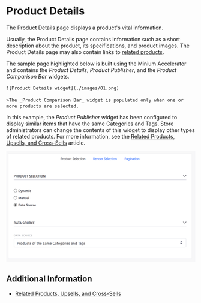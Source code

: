 # Product Details

The Product Details page displays a product's vital information.

Usually, the Product Details page contains information such as a short description about the product, its specifications, and product images. The Product Details page may also contain links to [related products](../catalog/related-products-up-sells-and-cross-sells.md).

The sample page highlighted below is built using the Minium Accelerator and contains the _Product Details_, _Product Publisher_, and the _Product Comparison Bar_ widgets.

	![Product Details widget](./images/01.png)

	>The _Product Comparison Bar_ widget is populated only when one or more products are selected.

In this example, the _Product Publisher_ widget has been configured to display similar items that have the same Categories and Tags. Store administrators can change the contents of this widget to display other types of related products. For more information, see the [Related Products, Upsells, and Cross-Sells](../catalog/related-products-up-sells-and-cross-sells.md) article.

![Product Publisher configuration](./images/02.png)

## Additional Information

* [Related Products, Upsells, and Cross-Sells](../catalog/related-products-up-sells-and-cross-sells.md)
